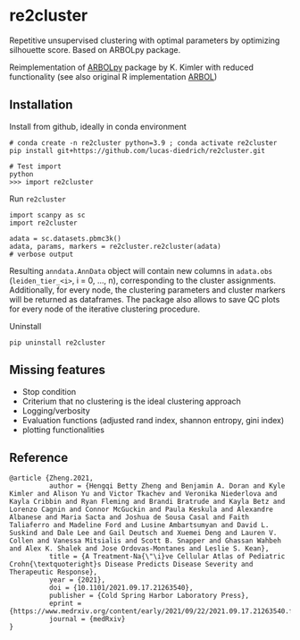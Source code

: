 # re2cluster
Repetitive unsupervised clustering with optimal parameters by optimizing silhouette score. Based on ARBOLpy package.


Reimplementation of [ARBOLpy](https://github.com/jo-m-lab/ARBOLpy.git) package by K. Kimler with reduced functionality (see also original R implementation [ARBOL](https://github.com/jo-m-lab/ARBOL.git))


## Installation 

Install from github, ideally in conda environment 
``` 
# conda create -n re2cluster python=3.9 ; conda activate re2cluster
pip install git+https://github.com/lucas-diedrich/re2cluster.git

# Test import 
python 
>>> import re2cluster
```

Run `re2cluster`

```{python}
import scanpy as sc 
import re2cluster 

adata = sc.datasets.pbmc3k()
adata, params, markers = re2cluster.re2cluster(adata)
# verbose output 
```
Resulting `anndata.AnnData` object will contain new columns in `adata.obs` (`leiden_tier_<i>`, i = 0, ..., n), corresponding to the cluster assignments. Additionally, for every node, the clustering parameters and cluster markers will be returned as dataframes. The package also allows to save QC plots for every node of the iterative clustering procedure. 

Uninstall 
```
pip uninstall re2cluster
``` 


## Missing features 

- Stop condition
- Criterium that no clustering is the ideal clustering approach
- Logging/verbosity
- Evaluation functions (adjusted rand index, shannon entropy, gini index)
- plotting functionalities 



## Reference 
```{latex}
@article {Zheng.2021,
		  author = {Hengqi Betty Zheng and Benjamin A. Doran and Kyle Kimler and Alison Yu and Victor Tkachev and Veronika Niederlova and Kayla Cribbin and Ryan Fleming and Brandi Bratrude and Kayla Betz and Lorenzo Cagnin and Connor McGuckin and Paula Keskula and Alexandre Albanese and Maria Sacta and Joshua de Sousa Casal and Faith Taliaferro and Madeline Ford and Lusine Ambartsumyan and David L. Suskind and Dale Lee and Gail Deutsch and Xuemei Deng and Lauren V. Collen and Vanessa Mitsialis and Scott B. Snapper and Ghassan Wahbeh and Alex K. Shalek and Jose Ordovas-Montanes and Leslie S. Kean},
		  title = {A Treatment-Na{\"\i}ve Cellular Atlas of Pediatric Crohn{\textquoteright}s Disease Predicts Disease Severity and Therapeutic Response},
		  year = {2021},
		  doi = {10.1101/2021.09.17.21263540},
		  publisher = {Cold Spring Harbor Laboratory Press},
		  eprint = {https://www.medrxiv.org/content/early/2021/09/22/2021.09.17.21263540.full.pdf},
		  journal = {medRxiv}
}
``` 
